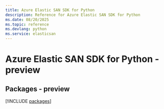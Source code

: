 ```yaml
---
title: Azure Elastic SAN SDK for Python
description: Reference for Azure Elastic SAN SDK for Python
ms.date: 08/20/2025
ms.topic: reference
ms.devlang: python
ms.service: elasticsan
---
```

# Azure Elastic SAN SDK for Python - preview
## Packages - preview
[!INCLUDE [packages](elastic-san-index.md)]